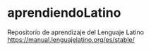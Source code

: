 # aprendiendoLatino
Repositorio de aprendizaje del Lenguaje Latino https://manual.lenguajelatino.org/es/stable/ 
